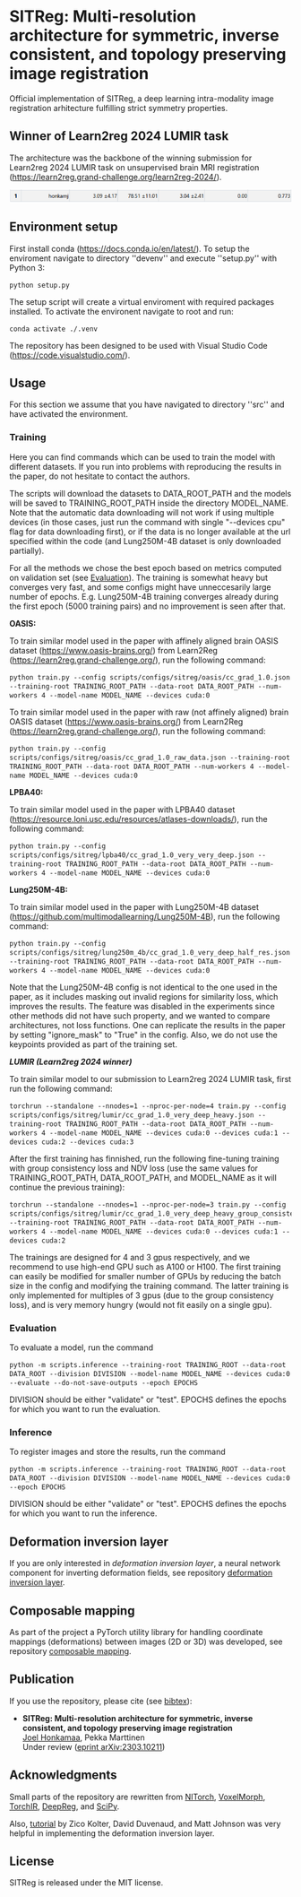 # SITReg: Multi-resolution architecture for symmetric, inverse consistent, and topology preserving image registration

Official implementation of SITReg, a deep learning intra-modality image registration arhitecture fulfilling strict symmetry properties.

## Winner of Learn2reg 2024 LUMIR task

The architecture was the backbone of the winning submission for Learn2reg 2024 LUMIR task on unsupervised brain MRI registration (https://learn2reg.grand-challenge.org/learn2reg-2024/).

![Learn2reg 2024 LUMIR metrics for SITReg](learn2reg_results.png "Learn2reg 2024 LUMIR results")

## Environment setup

First install conda (https://docs.conda.io/en/latest/). To setup the enviroment navigate to directory ''devenv'' and execute ''setup.py'' with Python 3:

    python setup.py

The setup script will create a virtual enviroment with required packages installed. To activate the environent navigate to root and run:

    conda activate ./.venv

The repository has been designed to be used with Visual Studio Code (https://code.visualstudio.com/).

## Usage

For this section we assume that you have navigated to directory ''src'' and have activated the environment.

### Training

Here you can find commands which can be used to train the model with different datasets. If you run into problems with reproducing the results in the paper, do not hesitate to contact the authors.

The scripts will download the datasets to DATA_ROOT_PATH and the models will be saved to TRAINING_ROOT_PATH inside the directory MODEL_NAME. Note that the automatic data downloading will not work if using multiple devices (in those cases, just run the command with single "--devices cpu" flag for data downloading first), or if the data is no longer available at the url specified within the code (and Lung250M-4B dataset is only downloaded partially).

For all the methods we chose the best epoch based on metrics computed on validation set (see [Evaluation](#evaluation)). The training is somewhat heavy but converges very fast, and some configs might have unneccesarily large number of epochs. E.g. Lung250M-4B training converges already during the first epoch (5000 training pairs) and no improvement is seen after that.

**OASIS:**

To train similar model used in the paper with affinely aligned brain OASIS dataset (https://www.oasis-brains.org/) from Learn2Reg (https://learn2reg.grand-challenge.org/), run the following command:

    python train.py --config scripts/configs/sitreg/oasis/cc_grad_1.0.json --training-root TRAINING_ROOT_PATH --data-root DATA_ROOT_PATH --num-workers 4 --model-name MODEL_NAME --devices cuda:0

To train similar model used in the paper with raw (not affinely aligned) brain OASIS dataset (https://www.oasis-brains.org/) from Learn2Reg (https://learn2reg.grand-challenge.org/), run the following command:

    python train.py --config scripts/configs/sitreg/oasis/cc_grad_1.0_raw_data.json --training-root TRAINING_ROOT_PATH --data-root DATA_ROOT_PATH --num-workers 4 --model-name MODEL_NAME --devices cuda:0

**LPBA40:**

To train similar model used in the paper with LPBA40 dataset (https://resource.loni.usc.edu/resources/atlases-downloads/), run the following command:

    python train.py --config scripts/configs/sitreg/lpba40/cc_grad_1.0_very_very_deep.json --training-root TRAINING_ROOT_PATH --data-root DATA_ROOT_PATH --num-workers 4 --model-name MODEL_NAME --devices cuda:0

**Lung250M-4B:**

To train similar model used in the paper with Lung250M-4B dataset (https://github.com/multimodallearning/Lung250M-4B), run the following command:

    python train.py --config scripts/configs/sitreg/lung250m_4b/cc_grad_1.0_very_deep_half_res.json --training-root TRAINING_ROOT_PATH --data-root DATA_ROOT_PATH --num-workers 4 --model-name MODEL_NAME --devices cuda:0

Note that the Lung250M-4B config is not identical to the one used in the paper, as it includes masking out invalid regions for similarity loss, which improves the results. The feature was disabled in the experiments since other methods did not have such property, and we wanted to compare architectures, not loss functions. One can replicate the results in the paper by setting "ignore_mask" to "True" in the config. Also, we do not use the keypoints provided as part of the training set.

***LUMIR (Learn2reg 2024 winner)***

To train similar model to our submission to Learn2reg 2024 LUMIR task, first run the following command:

    torchrun --standalone --nnodes=1 --nproc-per-node=4 train.py --config scripts/configs/sitreg/lumir/cc_grad_1.0_very_deep_heavy.json --training-root TRAINING_ROOT_PATH --data-root DATA_ROOT_PATH --num-workers 4 --model-name MODEL_NAME --devices cuda:0 --devices cuda:1 --devices cuda:2 --devices cuda:3

After the first training has finnished, run the following fine-tuning training with group consistency loss and NDV loss (use the same values for TRAINING_ROOT_PATH, DATA_ROOT_PATH, and MODEL_NAME as it will continue the previous training):

    torchrun --standalone --nnodes=1 --nproc-per-node=3 train.py --config scripts/configs/sitreg/lumir/cc_grad_1.0_very_deep_heavy_group_consistency_ndv.json --training-root TRAINING_ROOT_PATH --data-root DATA_ROOT_PATH --num-workers 4 --model-name MODEL_NAME --devices cuda:0 --devices cuda:1 --devices cuda:2

The trainings are designed for 4 and 3 gpus respectively, and we recommend to use high-end GPU such as A100 or H100. The first training can easily be modified for smaller number of GPUs by reducing the batch size in the config and modifying the training command. The latter training is only implemented for multiples of 3 gpus (due to the group consistency loss), and is very memory hungry (would not fit easily on a single gpu).

### Evaluation

To evaluate a model, run the command

    python -m scripts.inference --training-root TRAINING_ROOT --data-root DATA_ROOT --division DIVISION --model-name MODEL_NAME --devices cuda:0 --evaluate --do-not-save-outputs --epoch EPOCHS

DIVISION should be either "validate" or "test". EPOCHS defines the epochs for which you want to run the evaluation.

### Inference

To register images and store the results, run the command

    python -m scripts.inference --training-root TRAINING_ROOT --data-root DATA_ROOT --division DIVISION --model-name MODEL_NAME --devices cuda:0 --epoch EPOCHS

DIVISION should be either "validate" or "test". EPOCHS defines the epochs for which you want to run the inference.

## Deformation inversion layer

If you are only interested in *deformation inversion layer*, a neural network component for inverting deformation fields, see repository [deformation inversion layer](https://github.com/honkamj/deformation-inversion-layer "deformation inversion layer").

## Composable mapping

As part of the project a PyTorch utility library for handling coordinate mappings (deformations) between images (2D or 3D) was developed, see repository [composable mapping](https://github.com/honkamj/composable-mapping "composable mapping").

## Publication

If you use the repository, please cite (see [bibtex](citations.bib)):

- **SITReg: Multi-resolution architecture for symmetric, inverse consistent, and topology preserving image registration**  
[Joel Honkamaa](https://github.com/honkamj "Joel Honkamaa"), Pekka Marttinen  
Under review ([eprint arXiv:2303.10211](https://arxiv.org/abs/2303.10211 "eprint arXiv:2303.10211"))

## Acknowledgments

Small parts of the repository are rewritten from [NITorch](https://github.com/balbasty/nitorch), [VoxelMorph](https://github.com/voxelmorph/voxelmorph), [TorchIR](https://github.com/BDdeVos/TorchIR), [DeepReg](https://github.com/DeepRegNet/DeepReg), and [SciPy](https://scipy.org/).

Also, [tutorial](http://implicit-layers-tutorial.org/) by Zico Kolter, David Duvenaud, and Matt Johnson was very helpful in implementing the deformation inversion layer.

## License

SITReg is released under the MIT license.
